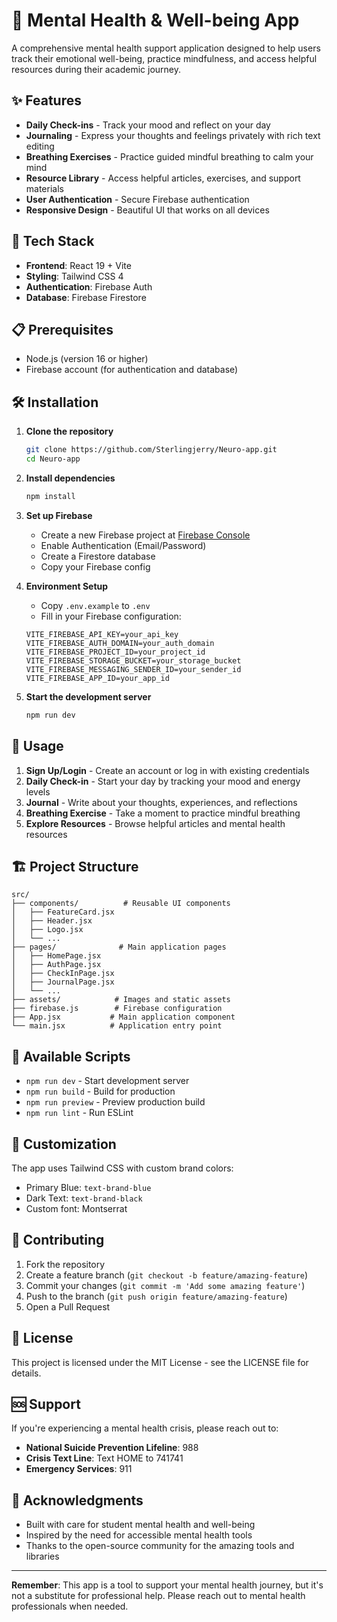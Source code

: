 # 🧠 Mental Health & Well-being App

A comprehensive mental health support application designed to help users track their emotional well-being, practice mindfulness, and access helpful resources during their academic journey.

## ✨ Features

- **Daily Check-ins** - Track your mood and reflect on your day
- **Journaling** - Express your thoughts and feelings privately with rich text editing
- **Breathing Exercises** - Practice guided mindful breathing to calm your mind
- **Resource Library** - Access helpful articles, exercises, and support materials
- **User Authentication**  - Secure Firebase authentication
- **Responsive Design**  - Beautiful UI that works on all devices

## 🚀 Tech Stack

- **Frontend**: React 19 + Vite
- **Styling**: Tailwind CSS 4
- **Authentication**: Firebase Auth
- **Database**: Firebase Firestore

## 📋 Prerequisites

- Node.js (version 16 or higher)
- Firebase account (for authentication and database)

## 🛠️ Installation

1. **Clone the repository**
   ```bash
   git clone https://github.com/Sterlingjerry/Neuro-app.git
   cd Neuro-app
   ```

2. **Install dependencies**
   ```bash
   npm install
   ```

3. **Set up Firebase**
   - Create a new Firebase project at [Firebase Console](https://console.firebase.google.com/)
   - Enable Authentication (Email/Password)
   - Create a Firestore database
   - Copy your Firebase config

4. **Environment Setup**
   - Copy `.env.example` to `.env`
   - Fill in your Firebase configuration:
   ```env
   VITE_FIREBASE_API_KEY=your_api_key
   VITE_FIREBASE_AUTH_DOMAIN=your_auth_domain
   VITE_FIREBASE_PROJECT_ID=your_project_id
   VITE_FIREBASE_STORAGE_BUCKET=your_storage_bucket
   VITE_FIREBASE_MESSAGING_SENDER_ID=your_sender_id
   VITE_FIREBASE_APP_ID=your_app_id
   ```

5. **Start the development server**
   ```bash
   npm run dev
   ```

## 📱 Usage

1. **Sign Up/Login** - Create an account or log in with existing credentials
2. **Daily Check-in** - Start your day by tracking your mood and energy levels
3. **Journal** - Write about your thoughts, experiences, and reflections
4. **Breathing Exercise** - Take a moment to practice mindful breathing
5. **Explore Resources** - Browse helpful articles and mental health resources

## 🏗️ Project Structure

```
src/
├── components/          # Reusable UI components
│   ├── FeatureCard.jsx
│   ├── Header.jsx
│   ├── Logo.jsx
│   └── ...
├── pages/              # Main application pages
│   ├── HomePage.jsx
│   ├── AuthPage.jsx
│   ├── CheckInPage.jsx
│   ├── JournalPage.jsx
│   └── ...
├── assets/            # Images and static assets
├── firebase.js        # Firebase configuration
├── App.jsx           # Main application component
└── main.jsx          # Application entry point
```

## 🔧 Available Scripts

- `npm run dev` - Start development server
- `npm run build` - Build for production
- `npm run preview` - Preview production build
- `npm run lint` - Run ESLint

## 🌈 Customization

The app uses Tailwind CSS with custom brand colors:
- Primary Blue: `text-brand-blue`
- Dark Text: `text-brand-black`
- Custom font: Montserrat

## 🤝 Contributing

1. Fork the repository
2. Create a feature branch (`git checkout -b feature/amazing-feature`)
3. Commit your changes (`git commit -m 'Add some amazing feature'`)
4. Push to the branch (`git push origin feature/amazing-feature`)
5. Open a Pull Request

## 📄 License

This project is licensed under the MIT License - see the LICENSE file for details.

## 🆘 Support

If you're experiencing a mental health crisis, please reach out to:
- **National Suicide Prevention Lifeline**: 988
- **Crisis Text Line**: Text HOME to 741741
- **Emergency Services**: 911

## 🙏 Acknowledgments

- Built with care for student mental health and well-being
- Inspired by the need for accessible mental health tools
- Thanks to the open-source community for the amazing tools and libraries

---

**Remember**: This app is a tool to support your mental health journey, but it's not a substitute for professional help. Please reach out to mental health professionals when needed.
